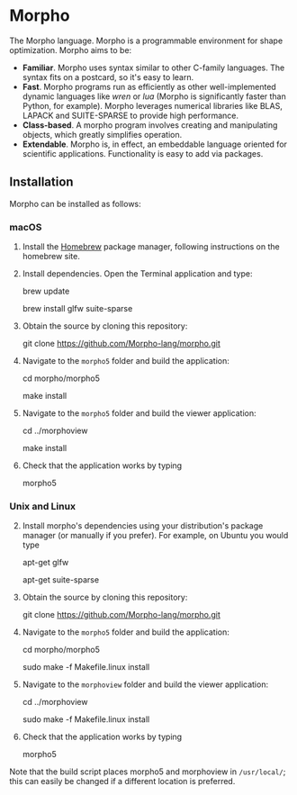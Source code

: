 # Morpho
The Morpho language. Morpho is a programmable environment for shape optimization. Morpho aims to be:

* **Familiar**. Morpho uses syntax similar to other C-family languages. The syntax fits on a postcard, so it's easy to learn.
* **Fast**. Morpho programs run as efficiently as other well-implemented dynamic languages like *wren* or *lua* (Morpho is significantly faster than Python, for example). Morpho leverages numerical libraries like BLAS, LAPACK and SUITE-SPARSE to provide high performance.
* **Class-based**. A morpho program involves creating and manipulating objects, which greatly simplifies operation.
* **Extendable**. Morpho is, in effect, an embeddable language oriented for scientific applications. Functionality is easy to add via packages.

## Installation

Morpho can be installed as follows:

### macOS

1. Install the [Homebrew](https://brew.sh) package manager, following instructions on the homebrew site.

2. Install dependencies. Open the Terminal application and type:

    brew update

    brew install glfw suite-sparse

3. Obtain the source by cloning this repository:

    git clone https://github.com/Morpho-lang/morpho.git

4. Navigate to the `morpho5` folder and build the application:

    cd morpho/morpho5

    make install

5. Navigate to the `morpho5` folder and build the viewer application:

    cd ../morphoview

    make install

6. Check that the application works by typing

    morpho5

### Unix and Linux

2. Install morpho's dependencies using your distribution's package manager (or manually if you prefer). For example, on Ubuntu you would type

    apt-get glfw

    apt-get suite-sparse

3. Obtain the source by cloning this repository:

    git clone https://github.com/Morpho-lang/morpho.git

4. Navigate to the `morpho5` folder and build the application:

    cd morpho/morpho5

    sudo make -f Makefile.linux install

5. Navigate to the `morphoview` folder and build the viewer application:

    cd ../morphoview
    
    sudo make -f Makefile.linux install

6. Check that the application works by typing

    morpho5

Note that the build script places morpho5 and morphoview in `/usr/local/`; this can easily be changed if a different location is preferred.
